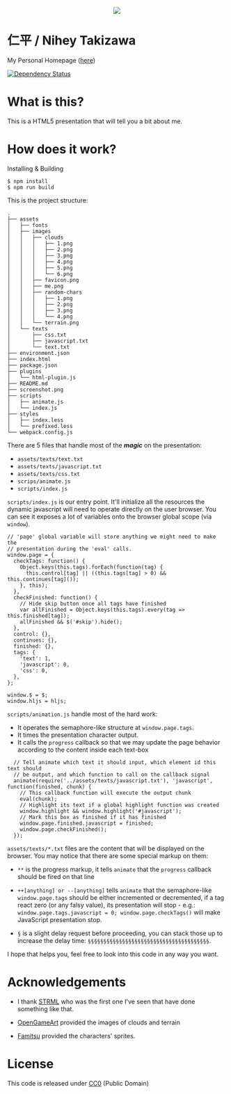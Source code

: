 <p align="center">
  <a target="_blank" href="http://nihey.github.io">
    <img src="https://raw.githubusercontent.com/nihey/nihey.github.io/development/screenshot.png"/>
  </a>
</p>

# 仁平 / Nihey Takizawa

My Personal Homepage ([here](http://nihey.github.io))

[![Dependency
Status](https://david-dm.org/nihey/nihey.github.io.png)](https://david-dm.org/nihey/nihey.github.io)

# What is this?

This is a HTML5 presentation that will tell you a bit about me.

# How does it work?

Installing & Building

```
$ npm install
$ npm run build
```

This is the project structure:

```
.
├── assets
│   ├── fonts
│   ├── images
│   │   ├── clouds
│   │   │   ├── 1.png
│   │   │   ├── 2.png
│   │   │   ├── 3.png
│   │   │   ├── 4.png
│   │   │   ├── 5.png
│   │   │   └── 6.png
│   │   ├── favicon.png
│   │   ├── me.png
│   │   ├── random-chars
│   │   │   ├── 1.png
│   │   │   ├── 2.png
│   │   │   ├── 3.png
│   │   │   └── 4.png
│   │   └── terrain.png
│   └── texts
│       ├── css.txt
│       ├── javascript.txt
│       └── text.txt
├── environment.json
├── index.html
├── package.json
├── plugins
│   └── html-plugin.js
├── README.md
├── screenshot.png
├── scripts
│   ├── animate.js
│   └── index.js
├── styles
│   ├── index.less
│   └── prefixed.less
└── webpack.config.js
```

There are 5 files that handle most of the ***magic*** on the presentation:

- `assets/texts/text.txt`
- `assets/texts/javascript.txt`
- `assets/texts/css.txt`
- `scrips/animate.js`
- `scripts/index.js`

`scripts/index.js` is our entry point. It'll initialize all the resources the
dynamic javascript will need to operate directly on the user browser. You can
see it exposes a lot of variables onto the browser global scope (via `window`).

```
// 'page' global variable will store anything we might need to make the
// presentation during the 'eval' calls.
window.page = {
  checkTags: function() {
    Object.keys(this.tags).forEach(function(tag) {
      this.control[tag] || ((this.tags[tag] > 0) && this.continues[tag]());
    }, this);
  },
  checkFinished: function() {
    // Hide skip button once all tags have finished
    var allFinished = Object.keys(this.tags).every(tag => this.finished[tag]);
    allFinished && $('#skip').hide();
  },
  control: {},
  continues: {},
  finished: {},
  tags: {
    'text': 1,
    'javascript': 0,
    'css': 0,
  },
};

window.$ = $;
window.hljs = hljs;
```

`scripts/animation.js` handle most of the hard work:

- It operates the semaphore-like structure at `window.page.tags`.
- It times the presentation character output.
- It calls the `progress` callback so that we may update the page behavior
  according to the content inside each text-box

```
  // Tell animate which text it should input, which element id this text should
  // be output, and which function to call on the callback signal
  animate(require('../assets/texts/javascript.txt'), 'javascript', function(finished, chunk) {
    // This callback function will execute the output chunk
    eval(chunk);
    // Highlight its text if a global highlight function was created
    window.highlight && window.highlight('#javascript');
    // Mark this box as finished if it has finished
    window.page.finished.javascript = finished;
    window.page.checkFinished();
  });
```

`assets/texts/*.txt` files are the content that will be displayed on the
browser. You may notice that there are some special markup on them:

- `**` is the progress markup, it tells `animate` that the `progress` callback
       should be fired on that line

- `++[anything] or --[anything]` tells `animate` that the semaphore-like
  `window.page.tags` should be either incremented or decremented, if a tag
  react zero (or any falsy value), its presentation will stop - e.g.:
  `window.page.tags.javascript = 0; window.page.checkTags()` will make
  JavaScript presentation stop.

- `§` is a slight delay request before proceeding, you can stack those up to
  increase the delay time: `§§§§§§§§§§§§§§§§§§§§§§§§§§§§§§§§§§§§§§§`.

I hope that helps you, feel free to look into this code in any way you want.

# Acknowledgements

- I thank [STRML](http://strml.net) who was the first one I've seen that have
done something like that.

- [OpenGameArt](http://opp.opengameart.org/) provided the images of clouds and
terrain

- [Famitsu](http://www.famitsu.com/freegame/tool/chibi/index2.html) provided the characters' sprites.

# License

This code is released under
[CC0](http://creativecommons.org/publicdomain/zero/1.0/) (Public Domain)
